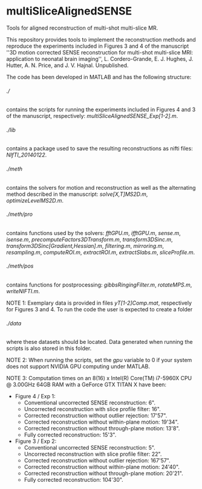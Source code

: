 # multiSliceAlignedSENSE
Tools for aligned reconstruction of multi-shot multi-slice MR.

This repository provides tools to implement the reconstruction methods and reproduce the experiments included in Figures 3 and 4 of the manuscript ''3D motion corrected SENSE reconstruction for multi-shot multi-slice MRI: application to neonatal brain imaging'', L. Cordero-Grande, E. J. Hughes, J. Hutter, A. N. Price, and J. V. Hajnal. Unpublished.

The code has been developed in MATLAB and has the following structure:

###### ./
contains the scripts for running the experiments included in Figures 4 and 3 of the manuscript, respectively: *multiSliceAlignedSENSE_Exp[1-2].m*.

###### ./lib
contains a package used to save the resulting reconstructions as nifti files: *NIfTI_20140122*.

###### ./meth
contains the solvers for motion and reconstruction as well as the alternating method described in the manuscript: *solve[X,T]MS2D.m*, *optimizeLevelMS2D.m*.

###### ./meth/pro
contains functions used by the solvers: *fftGPU.m*, *ifftGPU.m*, *sense.m*, *isense.m*, *precomputeFactors3DTransform.m*, *transform3DSinc.m*, *transform3DSinc[Gradient,Hessian].m*, *filtering.m*, *mirroring.m*, *resampling.m*, *computeROI.m*, *extractROI.m*, *extractSlabs.m*, *sliceProfile.m*.

###### ./meth/pos
contains functions for postprocessing: *gibbsRingingFilter.m*, *rotateMPS.m*, *writeNIFTI.m*.

NOTE 1: Exemplary data is provided in files *yT[1-2]Comp.mat*, respectively for Figures 3 and 4. To run the code the user is expected to create a folder
###### ./data
where these datasets should be located. Data generated when running the scripts is also stored in this folder.

NOTE 2: When running the scripts, set the *gpu* variable to 0 if your system does not support NVIDIA GPU computing under MATLAB.

NOTE 3: Computation times on an 8(16) x Intel(R) Core(TM) i7-5960X CPU @ 3.00GHz 64GB RAM with a GeForce GTX TITAN X have been:
* Figure 4 / Exp 1:
  * Conventional uncorrected SENSE reconstruction: 6".
  * Uncorrected reconstruction with slice profile filter: 16".
  * Corrected reconstruction without outlier rejection: 17'57".
  * Corrected reconstruction without within-plane motion: 19'34".
  * Corrected reconstruction without through-plane motion: 13'8".
  * Fully corrected reconstruction: 15'3".
* Figure 3 / Exp 2:
  * Conventional uncorrected SENSE reconstruction: 5".
  * Uncorrected reconstruction with slice profile filter: 22". 
  * Corrected reconstruction without outlier rejection: 167'57".
  * Corrected reconstruction without within-plane motion: 24'40".
  * Corrected reconstruction without through-plane motion: 20'21".
  * Fully corrected reconstruction: 104'30".

